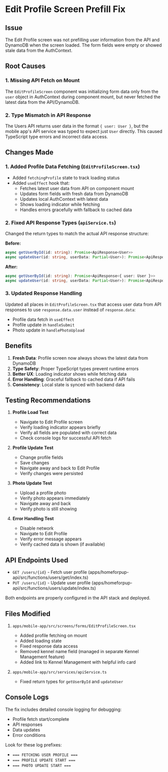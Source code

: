 # Edit Profile Screen Prefill Fix

## Issue

The Edit Profile screen was not prefilling user information from the API and DynamoDB when the screen loaded. The form fields were empty or showed stale data from the AuthContext.

## Root Causes

### 1. Missing API Fetch on Mount

The `EditProfileScreen` component was initializing form data only from the `user` object in AuthContext during component mount, but never fetched the latest data from the API/DynamoDB.

### 2. Type Mismatch in API Response

The Users API returns user data in the format `{ user: User }`, but the mobile app's API service was typed to expect just `User` directly. This caused TypeScript type errors and incorrect data access.

## Changes Made

### 1. Added Profile Data Fetching (`EditProfileScreen.tsx`)

- Added `fetchingProfile` state to track loading status
- Added `useEffect` hook that:
  - Fetches latest user data from API on component mount
  - Updates form fields with fresh data from DynamoDB
  - Updates local AuthContext with latest data
  - Shows loading indicator while fetching
  - Handles errors gracefully with fallback to cached data

### 2. Fixed API Response Types (`apiService.ts`)

Changed the return types to match the actual API response structure:

**Before:**

```typescript
async getUserById(id: string): Promise<ApiResponse<User>>
async updateUser(id: string, userData: Partial<User>): Promise<ApiResponse<User>>
```

**After:**

```typescript
async getUserById(id: string): Promise<ApiResponse<{ user: User }>>
async updateUser(id: string, userData: Partial<User>): Promise<ApiResponse<{ user: User }>>
```

### 3. Updated Response Handling

Updated all places in `EditProfileScreen.tsx` that access user data from API responses to use `response.data.user` instead of `response.data`:

- Profile data fetch in `useEffect`
- Profile update in `handleSubmit`
- Photo update in `handlePhotoUpload`

## Benefits

1. **Fresh Data**: Profile screen now always shows the latest data from DynamoDB
2. **Type Safety**: Proper TypeScript types prevent runtime errors
3. **Better UX**: Loading indicator shows while fetching data
4. **Error Handling**: Graceful fallback to cached data if API fails
5. **Consistency**: Local state is synced with backend data

## Testing Recommendations

1. **Profile Load Test**

   - Navigate to Edit Profile screen
   - Verify loading indicator appears briefly
   - Verify all fields are populated with correct data
   - Check console logs for successful API fetch

2. **Profile Update Test**

   - Change profile fields
   - Save changes
   - Navigate away and back to Edit Profile
   - Verify changes were persisted

3. **Photo Update Test**

   - Upload a profile photo
   - Verify photo appears immediately
   - Navigate away and back
   - Verify photo is still showing

4. **Error Handling Test**
   - Disable network
   - Navigate to Edit Profile
   - Verify error message appears
   - Verify cached data is shown (if available)

## API Endpoints Used

- `GET /users/{id}` - Fetch user profile (apps/homeforpup-api/src/functions/users/get/index.ts)
- `PUT /users/{id}` - Update user profile (apps/homeforpup-api/src/functions/users/update/index.ts)

Both endpoints are properly configured in the API stack and deployed.

## Files Modified

1. `apps/mobile-app/src/screens/forms/EditProfileScreen.tsx`

   - Added profile fetching on mount
   - Added loading state
   - Fixed response data access
   - Removed kennel name field (managed in separate Kennel Management feature)
   - Added link to Kennel Management with helpful info card

2. `apps/mobile-app/src/services/apiService.ts`
   - Fixed return types for `getUserById` and `updateUser`

## Console Logs

The fix includes detailed console logging for debugging:

- Profile fetch start/complete
- API responses
- Data updates
- Error conditions

Look for these log prefixes:

- `=== FETCHING USER PROFILE ===`
- `=== PROFILE UPDATE START ===`
- `=== PHOTO UPDATE START ===`
